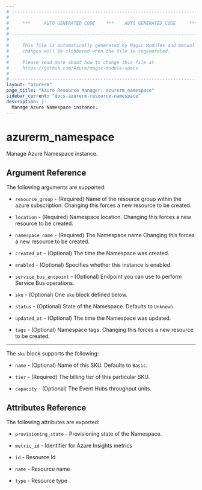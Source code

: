 ```yaml
---
# ----------------------------------------------------------------------------
#
#     ***     AUTO GENERATED CODE    ***    AUTO GENERATED CODE     ***
#
# ----------------------------------------------------------------------------
#
#     This file is automatically generated by Magic Modules and manual
#     changes will be clobbered when the file is regenerated.
#
#     Please read more about how to change this file at
#     https://github.com/Azure/magic-module-specs
#
# ----------------------------------------------------------------------------
layout: "azurerm"
page_title: "Azure Resource Manager: azurerm_namespace"
sidebar_current: "docs-azurerm-resource-namespace"
description: |-
  Manage Azure Namespace instance.
---
```


# azurerm_namespace

Manage Azure Namespace instance.


## Argument Reference

The following arguments are supported:

* `resource_group` - (Required) Name of the resource group within the azure subscription. Changing this forces a new resource to be created.

* `location` - (Required) Namespace location. Changing this forces a new resource to be created.

* `namespace_name` - (Required) The Namespace name Changing this forces a new resource to be created.

* `created_at` - (Optional) The time the Namespace was created.

* `enabled` - (Optional) Specifies whether this instance is enabled.

* `service_bus_endpoint` - (Optional) Endpoint you can use to perform Service Bus operations.

* `sku` - (Optional) One `sku` block defined below.

* `status` - (Optional) State of the Namespace. Defaults to `Unknown`.

* `updated_at` - (Optional) The time the Namespace was updated.

* `tags` - (Optional) Namespace tags. Changing this forces a new resource to be created.

---

The `sku` block supports the following:

* `name` - (Optional) Name of this SKU. Defaults to `Basic`.

* `tier` - (Required) The billing tier of this particular SKU.

* `capacity` - (Optional) The Event Hubs throughput units.

## Attributes Reference

The following attributes are exported:

* `provisioning_state` - Provisioning state of the Namespace.

* `metric_id` - Identifier for Azure Insights metrics

* `id` - Resource Id

* `name` - Resource name

* `type` - Resource type
